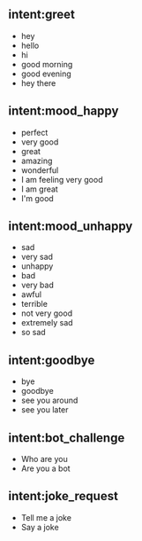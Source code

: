 ## intent:greet

- hey
- hello
- hi
- good morning
- good evening
- hey there

## intent:mood_happy

- perfect
- very good
- great
- amazing
- wonderful
- I am feeling very good
- I am great
- I'm good

## intent:mood_unhappy

- sad
- very sad
- unhappy
- bad
- very bad
- awful
- terrible
- not very good
- extremely sad
- so sad

## intent:goodbye

- bye
- goodbye
- see you around
- see you later

## intent:bot_challenge

- Who are you
- Are you a bot

## intent:joke_request

- Tell me a joke
- Say a joke
